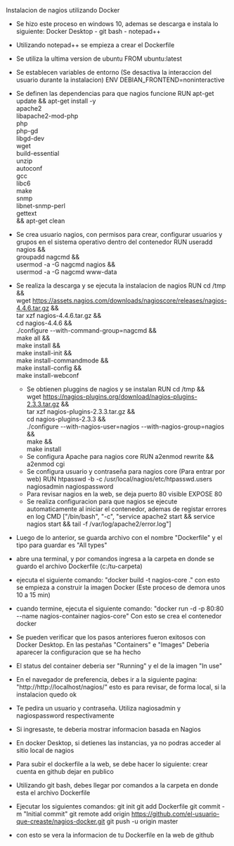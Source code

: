 Instalacion de nagios utilizando Docker

- Se hizo este proceso en windows 10, ademas se descarga e instala lo siguiente: 
Docker Desktop - git bash - notepad++
- Utilizando notepad++ se empieza a crear el Dockerfile
- Se utiliza la ultima version de ubuntu
  FROM ubuntu:latest
- Se establecen variables de entorno (Se desactiva la interaccion del usuario durante la instalacion)
  ENV DEBIAN_FRONTEND=noninteractive
- Se definen las dependencias para que nagios funcione
 RUN apt-get update && apt-get install -y \
    apache2 \
    libapache2-mod-php \
    php \
    php-gd \
    libgd-dev \
    wget \
    build-essential \
    unzip \
    autoconf \
    gcc \
    libc6 \
    make \
    snmp \
    libnet-snmp-perl \
    gettext \
    && apt-get clean
- Se crea usuario nagios, con permisos para crear, configurar usuarios y grupos en el sistema operativo dentro del contenedor
  RUN useradd nagios && \
    groupadd nagcmd && \
    usermod -a -G nagcmd nagios && \
    usermod -a -G nagcmd www-data
- Se realiza la descarga y se ejecuta la instalacion de nagios
  RUN cd /tmp && \
    wget https://assets.nagios.com/downloads/nagioscore/releases/nagios-4.4.6.tar.gz && \
    tar xzf nagios-4.4.6.tar.gz && \
    cd nagios-4.4.6 && \
    ./configure --with-command-group=nagcmd && \
    make all && \
    make install && \
    make install-init && \
    make install-commandmode && \
    make install-config && \
    make install-webconf
  - Se obtienen pluggins de nagios y se instalan
    RUN cd /tmp && \
    wget https://nagios-plugins.org/download/nagios-plugins-2.3.3.tar.gz && \
    tar xzf nagios-plugins-2.3.3.tar.gz && \
    cd nagios-plugins-2.3.3 && \
    ./configure --with-nagios-user=nagios --with-nagios-group=nagios && \
    make && \
    make install
  - Se configura Apache para nagios core
    RUN a2enmod rewrite && \
    a2enmod cgi
  - Se configura usuario y contraseña para nagios core (Para entrar por web)
    RUN htpasswd -b -c /usr/local/nagios/etc/htpasswd.users nagiosadmin nagiospassword
  - Para revisar nagios en la web, se deja puerto 80 visible
    EXPOSE 80
  - Se realiza configuracion para que nagios se ejecute automaticamente al iniciar el contenedor, ademas de registar errores en log
    CMD ["/bin/bash", "-c", "service apache2 start && service nagios start && tail -f /var/log/apache2/error.log"]

- Luego de lo anterior, se guarda archivo con el nombre "Dockerfile" y el tipo para guardar es "All types"
- abre una terminal, y por comandos ingresa a la carpeta en donde se guardo el archivo Dockerfile (c:/tu-carpeta)
- ejecuta el siguiente comando: "docker build -t nagios-core ." con esto se empieza a construir la imagen Docker (Este proceso de demora unos 10 a 15 min)
- cuando termine, ejecuta el siguiente comando: "docker run -d -p 80:80 --name nagios-container nagios-core" Con esto se crea el contenedor docker
- Se pueden verificar que los pasos anteriores fueron exitosos con Docker Desktop. En las pestañas "Containers" e "Images" Deberia aparecer la configuracion que se ha hecho
- El status del container deberia ser "Running" y el de la imagen "In use"
- En el navegador de preferencia, debes ir a la siguiente pagina: "http://http://localhost/nagios/" esto es para revisar, de forma local, si la instalacion quedo ok
- Te pedira un usuario y contraseña. Utiliza nagiosadmin y nagiospassword respectivamente
- Si ingresaste, te deberia mostrar informacion basada en Nagios
- En docker Desktop, si detienes las instancias, ya no podras acceder al sitio local de nagios

- Para subir el dockerfile a la web, se debe hacer lo siguiente:
  crear cuenta en github
  dejar en publico
- Utilizando git bash, debes llegar por comandos a la carpeta en donde esta el archivo Dockerfile
- Ejecutar los siguientes comandos:
  git init
  git add Dockerfile
  git commit -m "Initial commit"
  git remote add origin https://github.com/el-usuario-que-creaste/nagios-docker.git
  git push -u origin master
  
- con esto se vera la informacion de tu Dockerfile en la web de github

